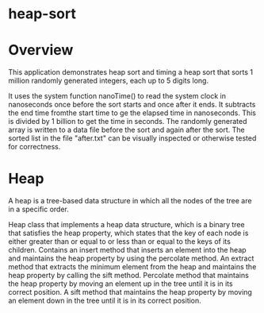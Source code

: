 # heap-sort

# Overview
This application demonstrates heap sort and timing a heap sort that sorts 1 million randomly generated integers, each up to 5 digits long.

It uses the system function nanoTime() to read the system clock in nanoseconds once before the sort starts and once after it ends. It subtracts the end time fromthe start time to ge the elapsed time in nanoseconds. This is divided by 1 billion to get the time in seconds. The randomly generated array is written to a data file before the sort and again after the sort. The sorted list in the file "after.txt" can be visually inspected or otherwise tested for correctness.

# Heap
A heap is a tree-based data structure in which all the nodes of the tree are in a specific order.

Heap class that implements a heap data structure, which is a binary tree that satisfies the heap property, which states that the key of each node is either greater than or equal to or less than or equal to the keys of its children. Contains an insert method that inserts an element into the heap and maintains the heap property by using the percolate method. An extract method that extracts the minimum element from the heap and maintains the heap property by calling the sift method. Percolate method that maintains the heap property by moving an element up in the tree until it is in its correct position. A sift method that maintains the heap property by moving an element down in the tree until it is in its correct position.
